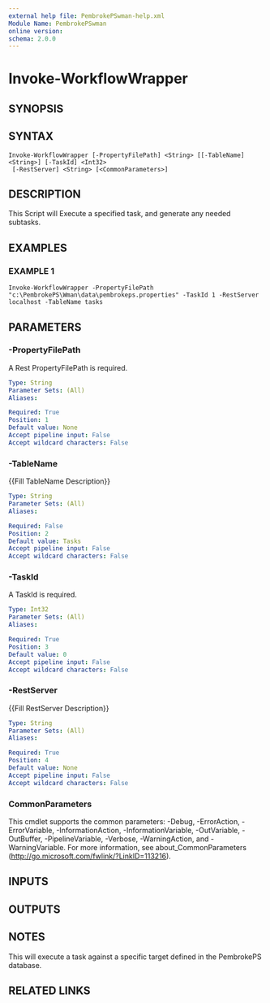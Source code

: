 ```yaml
---
external help file: PembrokePSwman-help.xml
Module Name: PembrokePSwman
online version:
schema: 2.0.0
---
```


# Invoke-WorkflowWrapper

## SYNOPSIS

## SYNTAX

```
Invoke-WorkflowWrapper [-PropertyFilePath] <String> [[-TableName] <String>] [-TaskId] <Int32>
 [-RestServer] <String> [<CommonParameters>]
```

## DESCRIPTION
This Script will Execute a specified task, and generate any needed subtasks.

## EXAMPLES

### EXAMPLE 1
```
Invoke-WorkflowWrapper -PropertyFilePath "c:\PembrokePS\Wman\data\pembrokeps.properties" -TaskId 1 -RestServer localhost -TableName tasks
```

## PARAMETERS

### -PropertyFilePath
A Rest PropertyFilePath is required.

```yaml
Type: String
Parameter Sets: (All)
Aliases:

Required: True
Position: 1
Default value: None
Accept pipeline input: False
Accept wildcard characters: False
```

### -TableName
{{Fill TableName Description}}

```yaml
Type: String
Parameter Sets: (All)
Aliases:

Required: False
Position: 2
Default value: Tasks
Accept pipeline input: False
Accept wildcard characters: False
```

### -TaskId
A TaskId is required.

```yaml
Type: Int32
Parameter Sets: (All)
Aliases:

Required: True
Position: 3
Default value: 0
Accept pipeline input: False
Accept wildcard characters: False
```

### -RestServer
{{Fill RestServer Description}}

```yaml
Type: String
Parameter Sets: (All)
Aliases:

Required: True
Position: 4
Default value: None
Accept pipeline input: False
Accept wildcard characters: False
```

### CommonParameters
This cmdlet supports the common parameters: -Debug, -ErrorAction, -ErrorVariable, -InformationAction, -InformationVariable, -OutVariable, -OutBuffer, -PipelineVariable, -Verbose, -WarningAction, and -WarningVariable.
For more information, see about_CommonParameters (http://go.microsoft.com/fwlink/?LinkID=113216).

## INPUTS

## OUTPUTS

## NOTES
This will execute a task against a specific target defined in the PembrokePS database.

## RELATED LINKS
